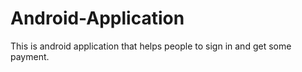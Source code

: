 # Android-Application
This is android application that helps people to sign in and get some payment. 
